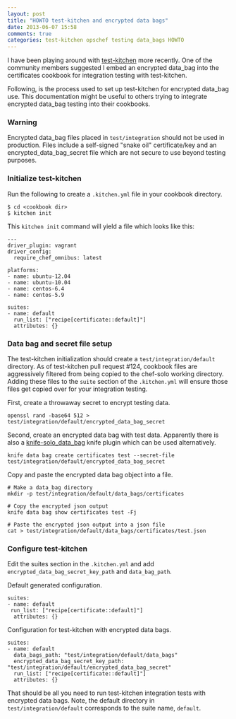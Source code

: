 ```yaml
---
layout: post
title: "HOWTO test-kitchen and encrypted data bags"
date: 2013-06-07 15:58
comments: true
categories: test-kitchen opschef testing data_bags HOWTO
---
```


I have been playing around with [test-kitchen](https://github.com/opscode/test-kitchen)
more recently.  One of the community members suggested I embed an encrypted data_bag
into the certificates cookbook for integration testing with test-kitchen.

Following, is the process used to set up test-kitchen for encrypted data_bag
use.  This documentation might be useful to others trying to integrate encrypted
data_bag testing into their cookbooks.

<!-- more -->

### Warning

Encrypted data_bag files placed in `test/integration` should not be used in production.
Files include a self-signed "snake oil" certificate/key and an encrypted\_data\_bag\_secret file
which are not secure to use beyond testing purposes.

### Initialize test-kitchen

Run the following to create a `.kitchen.yml` file in your cookbook directory.

    $ cd <cookbook dir>
    $ kitchen init

This `kitchen init` command will yield a file which looks like this:

    ---
    driver_plugin: vagrant
    driver_config:
      require_chef_omnibus: latest 

    platforms:
    - name: ubuntu-12.04
    - name: ubuntu-10.04
    - name: centos-6.4
    - name: centos-5.9

    suites:
    - name: default
      run_list: ["recipe[certificate::default]"]                                                                                                                                    
      attributes: {}

### Data bag and secret file setup

The test-kitchen initialization should create a `test/integration/default` directory.
As of test-kitchen pull request #124, cookbook files are aggressively filtered from being
copied to the chef-solo working directory.  Adding these files to the `suite` section of the
`.kitchen.yml` will ensure those files get copied over for your integration testing.

First, create a throwaway secret to encrypt testing data.

    openssl rand -base64 512 > test/integration/default/encrypted_data_bag_secret

Second, create an encrypted data bag with test data.  Apparently there is also
a [knife-solo_data_bag](https://github.com/thbishop/knife-solo_data_bag) knife
plugin which can be used alternatively.

    knife data bag create certificates test --secret-file test/integration/default/encrypted_data_bag_secret

Copy and paste the encrypted data bag object into a file.

    # Make a data_bag directory
    mkdir -p test/integration/default/data_bags/certificates

    # Copy the encrypted json output
    knife data bag show certificates test -Fj

    # Paste the encrypted json output into a json file
    cat > test/integration/default/data_bags/certificates/test.json

### Configure test-kitchen

Edit the suites section in the `.kitchen.yml` and add `encrypted_data_bag_secret_key_path`
and `data_bag_path`.

Default generated configuration.

    suites:
    - name: default
     run_list: ["recipe[certificate::default]"]
      attributes: {}

Configuration for test-kitchen with encrypted data bags.

    suites:
    - name: default
      data_bags_path: "test/integration/default/data_bags"
      encrypted_data_bag_secret_key_path: "test/integration/default/encrypted_data_bag_secret"
      run_list: ["recipe[certificate::default]"]
      attributes: {}

That should be all you need to run test-kitchen integration tests
with encrypted data bags.  Note, the default directory in `test/integration/default`
corresponds to the suite name, `default`.


